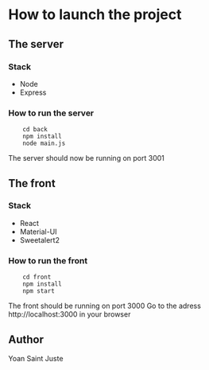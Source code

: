 # How to launch the project

## The server

### Stack

* Node
* Express

### How to run the server

```
    cd back
    npm install
    node main.js
```

The server should now be running on port 3001

## The front

### Stack

* React
* Material-UI
* Sweetalert2

### How to run the front

```
    cd front
    npm install
    npm start
```

The front should be running on port 3000
Go to the adress http://localhost:3000 in your browser

## Author

Yoan Saint Juste
